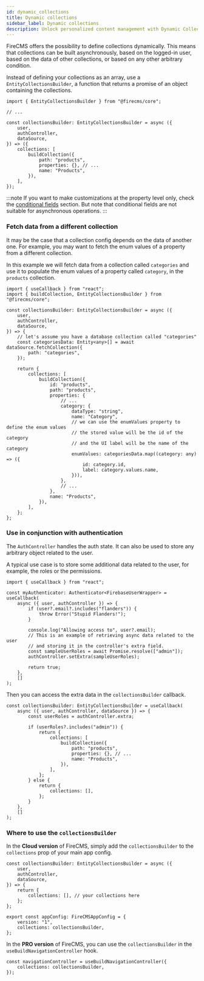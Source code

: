 ```yaml
---
id: dynamic_collections
title: Dynamic collections
sidebar_label: Dynamic collections
description: Unlock personalized content management with Dynamic Collections in FireCMS, where collections can adapt to the logged-in user's profile using asynchronous callbacks. Tailor your CMS with custom properties built on-the-fly, ensuring a highly responsive and secure environment that aligns with user roles and permissions. Through strategic utilization of `EntityCollectionsBuilder` and `AuthController`, dynamically generate data schemas suitable for each user, enhancing their CMS experience with intelligent, role-specific interfaces.
---
```


FireCMS offers the possibility to define collections dynamically. This means
that collections can be built asynchronously, based on the logged-in user,
based on the data of other collections, or based on any other arbitrary
condition.

Instead of defining your collections as an array, use a `EntityCollectionsBuilder`,
a function that returns a promise of an object containing the collections.

```tsx
import { EntityCollectionsBuilder } from "@firecms/core";

// ...

const collectionsBuilder: EntityCollectionsBuilder = async ({
    user,
    authController,
    dataSource,
}) => ({
    collections: [
        buildCollection({
            path: "products",
            properties: {}, // ...
            name: "Products",
        }),
    ],
});
```

:::note
If you want to make customizations at the property level only, check the
[conditional fields](../properties/conditional_fields) section. But note that conditional fields are not
suitable for asynchronous operations.
:::

### Fetch data from a different collection

It may be the case that a collection config depends on the data of another
one. For example, you may want to fetch the enum values of a property from
a different collection.

In this example we will fetch data from a collection called `categories` and
use it to populate the enum values of a property called `category`, in the `products`
collection.

```tsx
import { useCallback } from "react";
import { buildCollection, EntityCollectionsBuilder } from "@firecms/core";

const collectionsBuilder: EntityCollectionsBuilder = async ({
    user,
    authController,
    dataSource,
}) => {
    // let's assume you have a database collection called "categories"
    const categoriesData: Entity<any>[] = await dataSource.fetchCollection({
        path: "categories",
    });

    return {
        collections: [
            buildCollection({
                id: "products",
                path: "products",
                properties: {
                    // ...
                    category: {
                        dataType: "string",
                        name: "Category",
                        // we can use the enumValues property to define the enum values
                        // the stored value will be the id of the category
                        // and the UI label will be the name of the category
                        enumValues: categoriesData.map((category: any) => ({
                            id: category.id,
                            label: category.values.name,
                        })),
                    },
                    // ...
                },
                name: "Products",
            }),
        ],
    };
};
```

### Use in conjunction with authentication

The `AuthController` handles the auth state. It can also be used to store any
arbitrary object related to the user.

A typical use case is to store some additional data related to the user, for
example, the roles or the permissions.

```tsx
import { useCallback } from "react";

const myAuthenticator: Authenticator<FirebaseUserWrapper> = useCallback(
    async ({ user, authController }) => {
        if (user?.email?.includes("flanders")) {
            throw Error("Stupid Flanders!");
        }

        console.log("Allowing access to", user?.email);
        // This is an example of retrieving async data related to the user
        // and storing it in the controller's extra field.
        const sampleUserRoles = await Promise.resolve(["admin"]);
        authController.setExtra(sampleUserRoles);

        return true;
    },
    []
);
```

Then you can access the extra data in the `collectionsBuilder` callback.

```tsx
const collectionsBuilder: EntityCollectionsBuilder = useCallback(
    async ({ user, authController, dataSource }) => {
        const userRoles = authController.extra;

        if (userRoles?.includes("admin")) {
            return {
                collections: [
                    buildCollection({
                        path: "products",
                        properties: {}, // ...
                        name: "Products",
                    }),
                ],
            };
        } else {
            return {
                collections: [],
            };
        }
    },
    []
);
```

### Where to use the `collectionsBuilder`

In the **Cloud version** of FireCMS, simply add the `collectionsBuilder` to the `collections` prop of your main app
config.

```tsx
const collectionsBuilder: EntityCollectionsBuilder = async ({
    user,
    authController,
    dataSource,
}) => {
    return {
        collections: [], // your collections here
    };
};

export const appConfig: FireCMSAppConfig = {
    version: "1",
    collections: collectionsBuilder,
};
```

In the **PRO version** of FireCMS, you can use the `collectionsBuilder` in the `useBuildNavigationController` hook.

```tsx
const navigationController = useBuildNavigationController({
    collections: collectionsBuilder,
});
```
